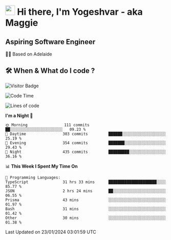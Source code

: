 <h1><img src="https://emojis.slackmojis.com/emojis/images/1531849430/4246/blob-sunglasses.gif?1531849430" width="30"/> Hi there, I'm Yogeshvar - aka Maggie</h1>

## Aspiring Software Engineer
🏂🏻  Based on Adelaide 

## 🛠 When & What do I code ?  

![Visitor Badge](https://visitor-badge.feriirawann.repl.co?username=yogeshvar&repo=yogeshvar&label=Visitors&style=plastic&color=%23457BFF&contentType=svg)

<!--START_SECTION:waka-->
![Code Time](http://img.shields.io/badge/Code%20Time-2%2C620%20hrs%2012%20mins-blue)

![Lines of code](https://img.shields.io/badge/From%20Hello%20World%20I%27ve%20Written-4.1%20million%20lines%20of%20code-blue)

**I'm a Night 🦉** 

```text
🌞 Morning                111 commits         ██░░░░░░░░░░░░░░░░░░░░░░░   09.23 % 
🌆 Daytime                303 commits         ██████░░░░░░░░░░░░░░░░░░░   25.19 % 
🌃 Evening                354 commits         ███████░░░░░░░░░░░░░░░░░░   29.43 % 
🌙 Night                  435 commits         █████████░░░░░░░░░░░░░░░░   36.16 % 
```


📊 **This Week I Spent My Time On** 

```text
💬 Programming Languages: 
TypeScript               31 hrs 33 mins      █████████████████████░░░░   85.77 % 
JSON                     2 hrs 24 mins       ██░░░░░░░░░░░░░░░░░░░░░░░   06.55 % 
Prisma                   43 mins             ░░░░░░░░░░░░░░░░░░░░░░░░░   01.97 % 
Bash                     31 mins             ░░░░░░░░░░░░░░░░░░░░░░░░░   01.42 % 
Other                    30 mins             ░░░░░░░░░░░░░░░░░░░░░░░░░   01.38 % 
```


 Last Updated on 23/01/2024 03:01:59 UTC
<!--END_SECTION:waka-->
